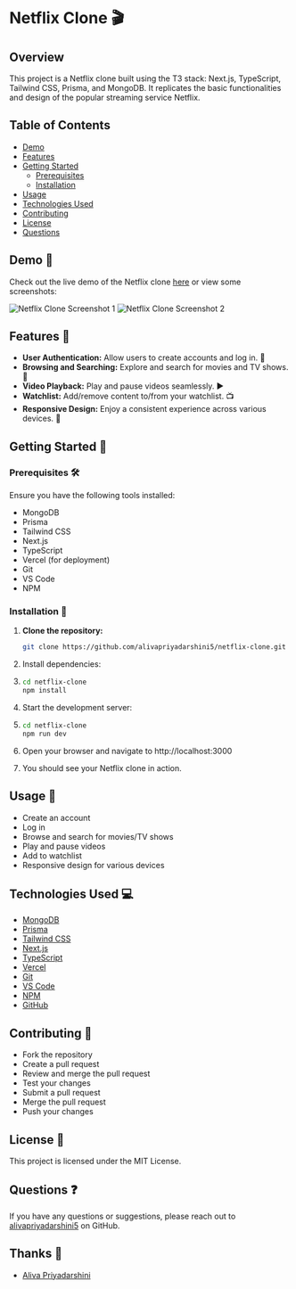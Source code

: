 # Netflix Clone 🎬

## Overview

This project is a Netflix clone built using the T3 stack: Next.js, TypeScript, Tailwind CSS, Prisma, and MongoDB. It replicates the basic functionalities and design of the popular streaming service Netflix.

## Table of Contents

- [Demo](#demo)
- [Features](#features)
- [Getting Started](#getting-started)
  - [Prerequisites](#prerequisites)
  - [Installation](#installation)
- [Usage](#usage)
- [Technologies Used](#technologies-used)
- [Contributing](#contributing)
- [License](#license)
- [Questions](#questions)

## Demo 🚀

Check out the live demo of the Netflix clone [here](#) or view some screenshots:

![Netflix Clone Screenshot 1](link-to-screenshot-1.png)
![Netflix Clone Screenshot 2](link-to-screenshot-2.png)

## Features 🌟

- **User Authentication:** Allow users to create accounts and log in. 🔐
- **Browsing and Searching:** Explore and search for movies and TV shows. 🎥
- **Video Playback:** Play and pause videos seamlessly. ▶️
- **Watchlist:** Add/remove content to/from your watchlist. 📺
- **Responsive Design:** Enjoy a consistent experience across various devices. 📱

## Getting Started 🚀

### Prerequisites 🛠️

Ensure you have the following tools installed:

- MongoDB
- Prisma
- Tailwind CSS
- Next.js
- TypeScript
- Vercel (for deployment)
- Git
- VS Code
- NPM

### Installation 🧭

1. **Clone the repository:**

   ```bash
   git clone https://github.com/alivapriyadarshini5/netflix-clone.git
   ```

2. Install dependencies:
3. ```bash
   cd netflix-clone
   npm install
   ```

4. Start the development server:
5. ```bash
   cd netflix-clone
   npm run dev
   ```

6. Open your browser and navigate to http://localhost:3000

7. You should see your Netflix clone in action.

## Usage 🚀

- Create an account
- Log in
- Browse and search for movies/TV shows
- Play and pause videos
- Add to watchlist
- Responsive design for various devices

## Technologies Used 💻

- [MongoDB](https://www.mongodb.com)
- [Prisma](https://prisma.io)
- [Tailwind CSS](https://tailwindcss.com)
- [Next.js](https://nextjs.org)
- [TypeScript](https://www.typescriptlang.org)
- [Vercel](https://vercel.com)
- [Git](https://git-scm.com)
- [VS Code](https://code.visualstudio.com)
- [NPM](https://www.npmjs.com)
- [GitHub](https://github.com)

## Contributing 🤝

- Fork the repository
- Create a pull request
- Review and merge the pull request
- Test your changes
- Submit a pull request
- Merge the pull request
- Push your changes

## License 📄

This project is licensed under the MIT License.

## Questions ❓

If you have any questions or suggestions, please reach out to [alivapriyadarshini5](https://github.com/alivapriyadarshini5) on GitHub.

## Thanks 🙏

- [Aliva Priyadarshini](https://github.com/alivapriyadarshini5)
